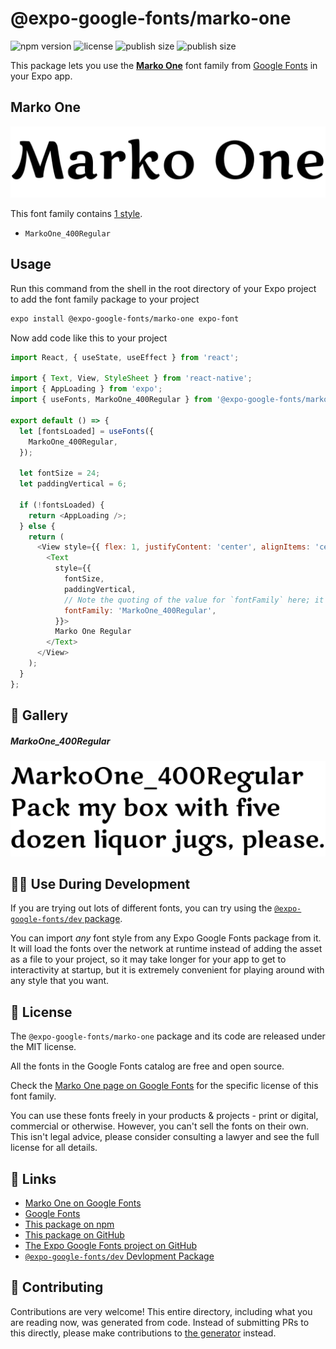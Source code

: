 # @expo-google-fonts/marko-one

![npm version](https://flat.badgen.net/npm/v/@expo-google-fonts/marko-one)
![license](https://flat.badgen.net/github/license/expo/google-fonts)
![publish size](https://flat.badgen.net/packagephobia/install/@expo-google-fonts/marko-one)
![publish size](https://flat.badgen.net/packagephobia/publish/@expo-google-fonts/marko-one)

This package lets you use the [**Marko One**](https://fonts.google.com/specimen/Marko+One) font family from [Google Fonts](https://fonts.google.com/) in your Expo app.

## Marko One

![Marko One](./font-family.png)

This font family contains [1 style](#-gallery).

- `MarkoOne_400Regular`

## Usage

Run this command from the shell in the root directory of your Expo project to add the font family package to your project
```sh
expo install @expo-google-fonts/marko-one expo-font
```

Now add code like this to your project
```js
import React, { useState, useEffect } from 'react';

import { Text, View, StyleSheet } from 'react-native';
import { AppLoading } from 'expo';
import { useFonts, MarkoOne_400Regular } from '@expo-google-fonts/marko-one';

export default () => {
  let [fontsLoaded] = useFonts({
    MarkoOne_400Regular,
  });

  let fontSize = 24;
  let paddingVertical = 6;

  if (!fontsLoaded) {
    return <AppLoading />;
  } else {
    return (
      <View style={{ flex: 1, justifyContent: 'center', alignItems: 'center' }}>
        <Text
          style={{
            fontSize,
            paddingVertical,
            // Note the quoting of the value for `fontFamily` here; it expects a string!
            fontFamily: 'MarkoOne_400Regular',
          }}>
          Marko One Regular
        </Text>
      </View>
    );
  }
};

```

## 🔡 Gallery

##### MarkoOne_400Regular
![MarkoOne_400Regular](./MarkoOne_400Regular.ttf.png)


## 👩‍💻 Use During Development

If you are trying out lots of different fonts, you can try using the [`@expo-google-fonts/dev` package](https://github.com/expo/google-fonts/tree/master/font-packages/dev#readme).

You can import *any* font style from any Expo Google Fonts package from it. It will load the fonts
over the network at runtime instead of adding the asset as a file to your project, so it may take longer
for your app to get to interactivity at startup, but it is extremely convenient
for playing around with any style that you want.

## 📖 License

The `@expo-google-fonts/marko-one` package and its code are released under the MIT license.

All the fonts in the Google Fonts catalog are free and open source.

Check the [Marko One page on Google Fonts](https://fonts.google.com/specimen/Marko+One) for the specific license of this font family.

You can use these fonts freely in your products & projects - print or digital, commercial or otherwise. However, you can't sell the fonts on their own. This isn't legal advice, please consider consulting a lawyer and see the full license for all details.

## 🔗 Links

- [Marko One on Google Fonts](https://fonts.google.com/specimen/Marko+One)
- [Google Fonts](https://fonts.google.com/)
- [This package on npm](https://www.npmjs.com/package/@expo-google-fonts/marko-one)
- [This package on GitHub](https://github.com/expo/google-fonts/tree/master/font-packages/marko-one)
- [The Expo Google Fonts project on GitHub](https://github.com/expo/google-fonts)
- [`@expo-google-fonts/dev` Devlopment Package](https://github.com/expo/google-fonts/tree/master/font-packages/dev)

## 🤝 Contributing

Contributions are very welcome! This entire directory, including what you are reading now, was generated from code. Instead of submitting PRs to this directly, please make contributions to [the generator](https://github.com/expo/google-fonts/tree/master/packages/generator) instead.
